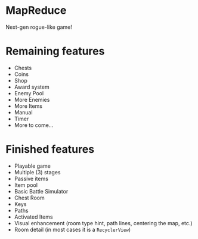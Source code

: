 # MapReduce
Next-gen rogue-like game!

# Remaining features
- Chests
- Coins
- Shop
- Award system
- Enemy Pool
- More Enemies
- More Items
- Manual
- Timer
- More to come...

# Finished features
- Playable game
- Multiple (3) stages
- Passive items
- Item pool
- Basic Battle Simulator
- Chest Room
- Keys
- Paths
- Activated Items
- Visual enhancement (room type hint, path lines, centering the map, etc.)
- Room detail (in most cases it is a `RecyclerView`)
